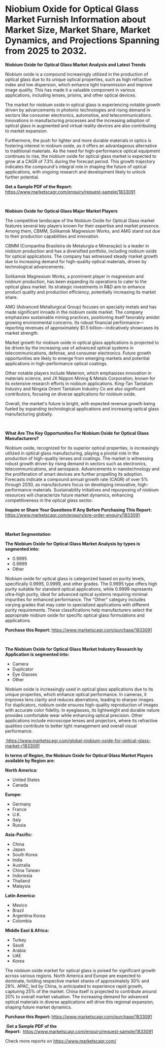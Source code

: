 <p><h1>Niobium Oxide for Optical Glass Market Furnish Information about Market Size, Market Share, Market Dynamics, and Projections Spanning from 2025 to 2032.</h1></p><p><strong>Niobium Oxide for Optical Glass Market Analysis and Latest Trends</strong></p>
<p><p>Niobium oxide is a compound increasingly utilized in the production of optical glass due to its unique optical properties, such as high refractive index and low dispersion, which enhance light transmission and improve image quality. This has made it a valuable component in various applications, including lenses, prisms, and other optical devices.</p><p>The market for niobium oxide in optical glass is experiencing notable growth driven by advancements in photonic technologies and rising demand in sectors like consumer electronics, automotive, and telecommunications. Innovations in manufacturing processes and the increasing adoption of optical glass in augmented and virtual reality devices are also contributing to market expansion.</p><p>Furthermore, the push for lighter and more durable materials in optics is fostering interest in niobium oxide, as it offers an advantageous alternative to traditional materials. As the need for high-performance optical equipment continues to rise, the niobium oxide for optical glass market is expected to grow at a CAGR of 7.3% during the forecast period. This growth trajectory indicates the compound's integral role in shaping the future of optical applications, with ongoing research and development likely to unlock further potential.</p></p>
<p><strong>Get a Sample PDF of the Report:&nbsp;</strong> <a href="https://www.marketscagr.com/enquiry/request-sample/1833091?utm_campaign=2039&utm_medium=2&utm_source=Github&utm_content=ia&utm_term=26032025&utm_id=niobium-oxide-for-optical-glass">https://www.marketscagr.com/enquiry/request-sample/1833091</a></p>
<p>&nbsp;</p>
<p><strong>Niobium Oxide for Optical Glass Major Market Players</strong></p>
<p><p>The competitive landscape of the Niobium Oxide for Optical Glass market features several key players known for their expertise and market presence. Among them, CBMM, Solikamsk Magnesium Works, and AMG stand out due to their production capabilities and innovation.</p><p>CBMM (Companhia Brasileira de Metalurgia e Mineração) is a leader in niobium production and has a diversified portfolio, including niobium oxide for optical applications. The company has witnessed steady market growth due to increasing demand for high-quality optical materials, driven by technological advancements.</p><p>Solikamsk Magnesium Works, a prominent player in magnesium and niobium production, has been expanding its operations to cater to the optical glass market. Its strategic investments in R&D aim to enhance product quality and production efficiency, potentially increasing its market share.</p><p>AMG (Advanced Metallurgical Group) focuses on specialty metals and has made significant inroads in the niobium oxide market. The company emphasizes sustainable mining practices, positioning itself favorably amidst growing environmental concerns. Its robust financial performance—reporting revenues of approximately $1.5 billion—indicatively showcases its market strength.</p><p>Market growth for niobium oxide in optical glass applications is projected to be driven by the increasing use of advanced optical systems in telecommunications, defense, and consumer electronics. Future growth opportunities are likely to emerge from emerging markets and potential applications in high-performance optical coatings.</p><p>Other notable players include Materion, which emphasizes innovation in materials science, and JX Nippon Mining & Metals Corporation, known for its extensive research efforts in niobium applications. King-Tan Tantalum Industry and Ningxia Orient Tantalum Industry Co are also significant contributors, focusing on diverse applications for niobium oxide. </p><p>Overall, the market's future is bright, with expected revenue growth being fueled by expanding technological applications and increasing optical glass manufacturing globally.</p></p>
<p>&nbsp;</p>
<p><strong>What Are The Key Opportunities For Niobium Oxide for Optical Glass Manufacturers?</strong></p>
<p><p>Niobium oxide, recognized for its superior optical properties, is increasingly utilized in optical glass manufacturing, playing a pivotal role in the production of high-quality lenses and coatings. The market is witnessing robust growth driven by rising demand in sectors such as electronics, telecommunications, and aerospace. Advancements in nanotechnology and the proliferation of smart devices are further propelling its adoption. Forecasts indicate a compound annual growth rate (CAGR) of over 5% through 2030, as manufacturers focus on developing innovative, high-performance materials. Sustainability initiatives and repurposing of niobium resources will characterize future market dynamics, enhancing competitiveness in the optical glass sector.</p></p>
<p><strong>Inquire or Share Your Questions If Any Before Purchasing This Report:</strong> <a href="https://www.marketscagr.com/enquiry/pre-order-enquiry/1833091?utm_campaign=2039&utm_medium=2&utm_source=Github&utm_content=ia&utm_term=26032025&utm_id=niobium-oxide-for-optical-glass">https://www.marketscagr.com/enquiry/pre-order-enquiry/1833091</a></p>
<p>&nbsp;</p>
<p><strong>Market Segmentation</strong></p>
<p><strong>The Niobium Oxide for Optical Glass Market Analysis by types is segmented into:</strong></p>
<p><ul><li>0.9995</li><li>0.9999</li><li>Other</li></ul></p>
<p><p>Niobium oxide for optical glass is categorized based on purity levels, specifically 0.9995, 0.9999, and other grades. The 0.9995 type offers high purity suitable for standard optical applications, while 0.9999 represents ultra-high purity, ideal for advanced optical systems requiring minimal impurities for enhanced performance. The "Other" category includes varying grades that may cater to specialized applications with different purity requirements. These classifications help manufacturers select the appropriate niobium oxide for specific optical glass formulations and applications.</p></p>
<p><strong>Purchase this Report:&nbsp;</strong><a href="https://www.marketscagr.com/purchase/1833091?utm_campaign=2039&utm_medium=2&utm_source=Github&utm_content=ia&utm_term=26032025&utm_id=niobium-oxide-for-optical-glass">https://www.marketscagr.com/purchase/1833091</a></p>
<p>&nbsp;</p>
<p><strong>The Niobium Oxide for Optical Glass Market Industry Research by Application is segmented into:</strong></p>
<p><ul><li>Camera</li><li>Duplicator</li><li>Eye Glasses</li><li>Other</li></ul></p>
<p><p>Niobium oxide is increasingly used in optical glass applications due to its unique properties, which enhance optical performance. In cameras, it improves lens clarity and reduces aberrations, leading to sharper images. For duplicators, niobium oxide ensures high-quality reproduction of images with accurate color fidelity. In eyeglasses, its lightweight and durable nature provides comfortable wear while enhancing optical precision. Other applications include microscope lenses and projectors, where its refractive qualities contribute to better light management and overall visual performance.</p></p>
<p><a href="https://www.marketscagr.com/global-niobium-oxide-for-optical-glass-market-r1833091?utm_campaign=2039&utm_medium=2&utm_source=Github&utm_content=ia&utm_term=26032025&utm_id=niobium-oxide-for-optical-glass">&nbsp;https://www.marketscagr.com/global-niobium-oxide-for-optical-glass-market-r1833091</a></p>
<p><strong>In terms of Region, the Niobium Oxide for Optical Glass Market Players available by Region are:</strong></p>
<p>
    <p> <strong> North America: </strong>
        <ul>
            <li>United States</li>
            <li>Canada</li>
        </ul>
        </p> 
    <p> <strong> Europe: </strong>
        <ul>
            <li>Germany</li>
            <li>France</li>
            <li>U.K.</li>
            <li>Italy</li>
            <li>Russia</li>
        </ul>
        </p> 
    <p> <strong> Asia-Pacific: </strong>
        <ul>
            <li>China</li>
            <li>Japan</li>
            <li>South Korea</li>
            <li>India</li>
            <li>Australia</li>
            <li>China Taiwan</li>
            <li>Indonesia</li>
            <li>Thailand</li>
            <li>Malaysia</li>
        </ul>
        </p> 
    <p> <strong> Latin America: </strong>
        <ul>
            <li>Mexico</li>
            <li>Brazil</li>
            <li>Argentina Korea</li>
            <li>Colombia</li>
        </ul>
        </p> 
    <p> <strong> Middle East & Africa: </strong>
        <ul>
            <li>Turkey</li>
            <li>Saudi</li>
            <li>Arabia</li>
            <li>UAE</li>
            <li>Korea</li>
        </ul>
    </p>
    </p>
<p><p>The niobium oxide market for optical glass is poised for significant growth across various regions. North America and Europe are expected to dominate, holding respective market shares of approximately 30% and 28%. APAC, led by China, is anticipated to experience rapid growth, capturing 25% of the market. China itself is projected to contribute around 20% to overall market valuation. The increasing demand for advanced optical materials in diverse applications will drive this regional expansion, shaping future market dynamics.</p></p>
<p><strong>Purchase this Report: </strong><a href="https://www.marketscagr.com/purchase/1833091?utm_campaign=2039&utm_medium=2&utm_source=Github&utm_content=ia&utm_term=26032025&utm_id=niobium-oxide-for-optical-glass">https://www.marketscagr.com/purchase/1833091</a></p>
<p>&nbsp;<strong>Get a Sample PDF of the Report:&nbsp;&nbsp;</strong><a href="https://www.marketscagr.com/enquiry/request-sample/1833091?utm_campaign=2039&utm_medium=2&utm_source=Github&utm_content=ia&utm_term=26032025&utm_id=niobium-oxide-for-optical-glass">https://www.marketscagr.com/enquiry/request-sample/1833091</a></p>
<p><strong></strong></p>
<p>Check more reports on <a href="https://www.marketscagr.com/?utm_campaign=2039&utm_medium=2&utm_source=Github&utm_content=ia&utm_term=26032025&utm_id=niobium-oxide-for-optical-glass">https://www.marketscagr.com/</a></p>